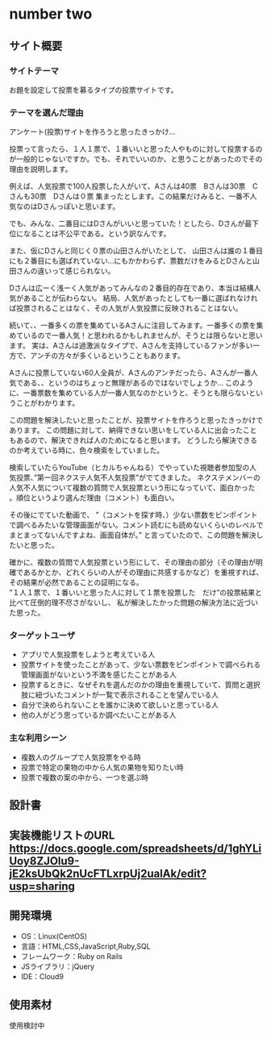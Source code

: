 # number two

## サイト概要
### サイトテーマ
お題を設定して投票を募るタイプの投票サイトです。

### テーマを選んだ理由
アンケート(投票)サイトを作ろうと思ったきっかけ...

投票って言ったら、１人１票で、１番いいと思った人やものに対して投票するのが一般的じゃないですか。でも、それでいいのか、と思うことがあったのでその理由を説明します。

例えば、人気投票で100人投票した人がいて、Aさんは40票　Bさんは30票　Cさんも30票　Dさんは０票
集まったとします。この結果だけみると、一番不人気なのはDさんっぽいと思います。

でも、みんな、二番目にはDさんがいいと思っていた！としたら、Dさんが最下位になることは不公平である。という訳なんです。

また、仮にDさんと同じく０票の山田さんがいたとして、
山田さんは誰の１番目にも２番目にも選ばれていない...にもかかわらず、票数だけをみるとDさんと山田さんの違いって感じられない。

Dさんは広ーく浅ーく人気があってみんなの２番目的存在であり、本当は結構人気があることが伝わらない。
結局、人気があったとしても一番に選ばれなければ投票されることはなく、その人気が人気投票に反映されることはない。

続いて、、一番多くの票を集めているAさんに注目してみます。一番多くの票を集めているので一番人気！と思われるかもしれませんが、そうとは限らないと思います。
実は、Aさんは過激派なタイプで、Aさんを支持しているファンが多い一方で、アンチの方々が多くいるということもあります。

Aさんに投票していない60人全員が、Aさんのアンチだったら、Aさんが一番人気である、、というのはちょっと無理があるのではないでしょうか...
このように、一番票数を集めている人が一番人気なのかというと、そうとも限らないということがわかります。

この問題を解決したいと思ったことが、投票サイトを作ろうと思ったきっかけであります。
この問題に対して、納得できない思いをしている人に出会ったこともあるので、解決できれば人のためになると思います。
どうしたら解決できるのか考えている時に、色々検索をしていました。

検索していたらYouTube（ヒカルちゃんねる）でやっていた視聴者参加型の人気投票、”第一回ネクステ人気不人気投票”がでてきました。
ネクステメンバーの人気不人気について複数の質問で人気投票という形になっていて、面白かった
。順位というより選んだ理由（コメント）も面白い。

その後にでていた動画で、
”（コメントを探す時、）少ない票数をピンポイントで調べるみたいな管理画面がない。コメント読むにも読めないくらいのレベルでまとまってないんですよね、画面自体が。”
と言っていたので、この問題を解決したいと思った。

確かに、複数の質問で人気投票という形にして、その理由の部分（その理由が明確であるかとか、どれくらいの人がその理由に共感するかなど）を重視すれば、その結果が必然であることの証明になる。  
”１人１票で、１番いいと思った人に対して１票を投票した　だけ”の投票結果と比べて圧倒的理不尽さがないし、
私が解決したかった問題の解決方法に近づいた思った。  

### ターゲットユーザ
- アプリで人気投票をしようと考えている人
- 投票サイトを使ったことがあって、少ない票数をピンポイントで調べられる管理画面がないという不満を感じたことがある人
- 投票するときに、なぜそれを選んだのかの理由を重視していて、質問と選択肢に紐づいたコメントが一覧で表示されることを望んでいる人
- 自分で決められないことを誰かに決めて欲しいと思っている人
- 他の人がどう思っているか調べたいことがある人


### 主な利用シーン
- 複数人のグループで人気投票をやる時
- 投票で特定の果物の中から人気の果物を知りたい時
- 投票で複数の案の中から、一つを選ぶ時


## 設計書

## 実装機能リストのURL https://docs.google.com/spreadsheets/d/1ghYLiUoy8ZJOlu9-jE2ksUbQk2nUcFTLxrpUj2ualAk/edit?usp=sharing


## 開発環境
- OS：Linux(CentOS)
- 言語：HTML,CSS,JavaScript,Ruby,SQL
- フレームワーク：Ruby on Rails
- JSライブラリ：jQuery
- IDE：Cloud9

## 使用素材
使用検討中
